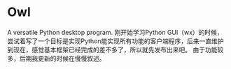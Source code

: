 # Owl
A versatile Python desktop program.
刚开始学习Python GUI（wx）的时候，尝试着写了一个目标是实现Python能实现所有功能的客户端程序，后来一直维护到现在，感觉基本框架已经完成的差不多了，所以就先发布出来吧。
由于功能较多，后期我更新的时候在慢慢叙述。
